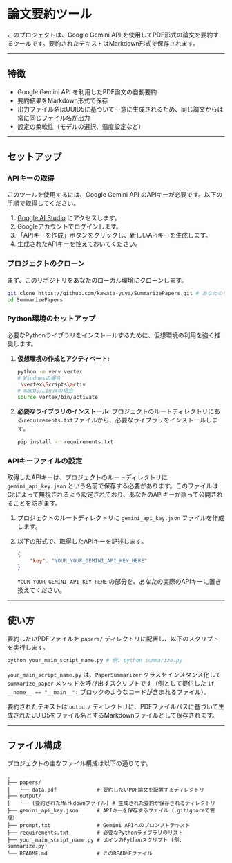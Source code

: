 # 論文要約ツール

このプロジェクトは、Google Gemini API を使用してPDF形式の論文を要約するツールです。要約されたテキストはMarkdown形式で保存されます。

-----

## 特徴

  * Google Gemini API を利用したPDF論文の自動要約
  * 要約結果をMarkdown形式で保存
  * 出力ファイル名はUUID5に基づいて一意に生成されるため、同じ論文からは常に同じファイル名が出力
  * 設定の柔軟性（モデルの選択、温度設定など）

-----

## セットアップ

### APIキーの取得

このツールを使用するには、Google Gemini API のAPIキーが必要です。以下の手順で取得してください。

1.  [Google AI Studio](https://aistudio.google.com/app/apikey) にアクセスします。
2.  Googleアカウントでログインします。
3.  「APIキーを作成」ボタンをクリックし、新しいAPIキーを生成します。
4.  生成されたAPIキーを控えておいてください。

### プロジェクトのクローン

まず、このリポジトリをあなたのローカル環境にクローンします。

```bash
git clone https://github.com/kawata-yuya/SummarizePapers.git # あなたのリポジトリURLに置き換えてください
cd SummarizePapers
```

### Python環境のセットアップ

必要なPythonライブラリをインストールするために、仮想環境の利用を強く推奨します。

1.  **仮想環境の作成とアクティベート:**

    ```bash
    python -m venv vertex
    # Windowsの場合
    .\vertex\Scripts\activ
    # macOS/Linuxの場合
    source vertex/bin/activate
    ```

2.  **必要なライブラリのインストール:**
    プロジェクトのルートディレクトリにある`requirements.txt`ファイルから、必要なライブラリをインストールします。

    ```bash
    pip install -r requirements.txt
    ```


### APIキーファイルの設定

取得したAPIキーは、プロジェクトのルートディレクトリに `gemini_api_key.json` という名前で保存する必要があります。このファイルはGitによって無視されるよう設定されており、あなたのAPIキーが誤って公開されることを防ぎます。

1.  プロジェクトのルートディレクトリに `gemini_api_key.json` ファイルを作成します。

2.  以下の形式で、取得したAPIキーを記述します。

    ```json
    {
        "key": "YOUR_YOUR_GEMINI_API_KEY_HERE"
    }
    ```

    `YOUR_YOUR_GEMINI_API_KEY_HERE` の部分を、あなたの実際のAPIキーに置き換えてください。

-----

## 使い方

要約したいPDFファイルを `papers/` ディレクトリに配置し、以下のスクリプトを実行します。

```bash
python your_main_script_name.py # 例: python summarize.py
```

`your_main_script_name.py` は、`PaperSummarizer` クラスをインスタンス化して `summarize_paper` メソッドを呼び出すスクリプトです（例として提供した `if __name__ == "__main__":` ブロックのようなコードが含まれるファイル）。

要約されたテキストは `output/` ディレクトリに、PDFファイルパスに基づいて生成されたUUID5をファイル名とするMarkdownファイルとして保存されます。

-----

## ファイル構成

プロジェクトの主なファイル構成は以下の通りです。

```
.
├── papers/
│   └── data.pdf             # 要約したいPDF論文を配置するディレクトリ
├── output/
│   └── (要約されたMarkdownファイル) # 生成された要約が保存されるディレクトリ
├── gemini_api_key.json      # APIキーを保存するファイル（.gitignoreで管理）
├── prompt.txt               # Gemini APIへのプロンプトテキスト
├── requirements.txt         # 必要なPythonライブラリのリスト
├── your_main_script_name.py # メインのPythonスクリプト (例: summarize.py)
└── README.md                # このREADMEファイル
```

